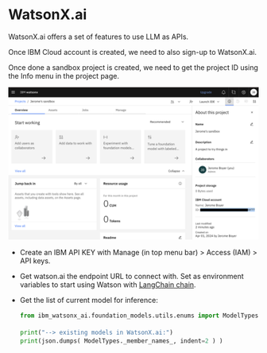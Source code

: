 # WatsonX.ai

WatsonX.ai offers a set of features to use LLM as APIs. 

Once IBM Cloud account is created, we need to also sign-up to WatsonX.ai.

Once done a sandbox project is created, we need to get the project ID using the Info menu in the project page.

![](./images/watsonx-project.png)

* Create an IBM API KEY with Manage (in top menu bar) > Access (IAM) > API keys.
* Get watson.ai the endpoint URL to connect with. Set as environment variables to start using Watson with [LangChain chain](https://python.langchain.com/docs/integrations/llms/ibm_watsonx).
* Get the list of current model for inference:

    ```python
    from ibm_watsonx_ai.foundation_models.utils.enums import ModelTypes

    print("--> existing models in WatsonX.ai:")
    print(json.dumps( ModelTypes._member_names_, indent=2 ) )
    ```

